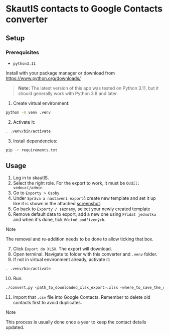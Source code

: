 # SkautIS contacts to Google Contacts converter


## Setup

### Prerequisites

- ```python3.11```

Install with your package manager or download from https://www.python.org/downloads/

> **Note:** The latest version of this app was tested on Python 3.11, but it should generally work with Python 3.8 and later.

1. Create virtual environment:
```bash
python -m venv .venv
```
2. Activate it:
```bash
. .venv/bin/activate
```
3. Install dependencies:
```bash
pip -r requirements.txt
```

## Usage

1. Log in to skautIS.
2. Select the right role. For the export to work, it must be `Oddíl: vedoucí/admin`
3. Go to `Exporty > Osoby`
4. Under `Správa a nastavení exportů` create new template and set it up like it is shown in the attached [screenshot](skautis_export_template_settings.png).
5. Go back to `Exporty / seznamy`, select your newly created template
6. Remove default data to export, add a new one using `Přidat jednotku` and when it's done, tick `Včetně podřízených`.
> [!NOTE]
> The removal and re-addition needs to be done to allow ticking that box.
7. Click `Export do XLSX`. The export will download.
8. Open terminal. Navigate to folder with this converter and `.venv` folder.
9.  If not in virtual environment already, activate it:
```bash
. .venv/bin/activate
```
10.  Run:
```bash
./convert.py <path_to_downloaded_xlsx_export>.xlsx <where_to_save_the_output>.csv
```

11.  Import that `.csv` file into Google Contacts. Remember to delete old contacts first to avoid duplicates.

> [!NOTE]
> This process is usually done once a year to keep the contact details updated.
